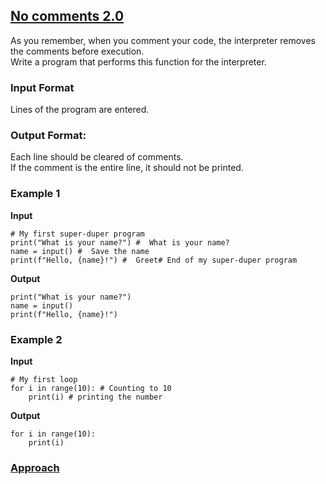 ## [No comments 2.0](../../../solutions/3.5/35_c.py)

As you remember, when you comment your code, the interpreter removes the comments before execution.\
Write a program that performs this function for the interpreter.

### Input Format

Lines of the program are entered.

### Output Format:

Each line should be cleared of comments.\
If the comment is the entire line, it should not be printed.

### Example 1

__Input__
```plaintext
# My first super-duper program
print("What is your name?") #  What is your name?
name = input() #  Save the name
print(f"Hello, {name}!") #  Greet# End of my super-duper program
```

__Output__
```plaintext
print("What is your name?")
name = input()
print(f"Hello, {name}!")
```

### Example 2

__Input__
```plaintext
# My first loop
for i in range(10): # Counting to 10
    print(i) # printing the number
```

__Output__
```plaintext
for i in range(10):
    print(i)
```

### [Approach](../3.1/problem_31_i_en.md#solution-approach)